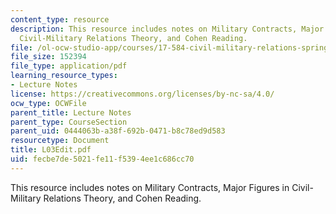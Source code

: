 ```yaml
---
content_type: resource
description: This resource includes notes on Military Contracts, Major Figures in
  Civil-Military Relations Theory, and Cohen Reading.
file: /ol-ocw-studio-app/courses/17-584-civil-military-relations-spring-2003/fecbe7de5021fe11f5394ee1c686cc70_L03Edit.pdf
file_size: 152394
file_type: application/pdf
learning_resource_types:
- Lecture Notes
license: https://creativecommons.org/licenses/by-nc-sa/4.0/
ocw_type: OCWFile
parent_title: Lecture Notes
parent_type: CourseSection
parent_uid: 0444063b-a38f-692b-0471-b8c78ed9d583
resourcetype: Document
title: L03Edit.pdf
uid: fecbe7de-5021-fe11-f539-4ee1c686cc70
---
```

This resource includes notes on Military Contracts, Major Figures in Civil-Military Relations Theory, and Cohen Reading.
